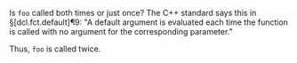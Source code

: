 Is `foo` called both times or just once? The C++ standard says this in §[dcl.fct.default]¶9: "A default argument is evaluated each time the function is called with no argument for the corresponding parameter."

Thus, `foo` is called twice.
